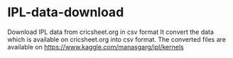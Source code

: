 # IPL-data-download
Download IPL data from cricsheet.org in csv format
It convert the data which is available on cricsheet.org into csv format. The converted files are available on https://www.kaggle.com/manasgarg/ipl/kernels
